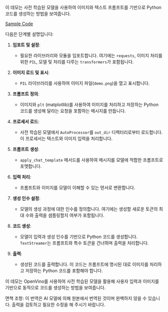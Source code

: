 이 데모는 사전 학습된 모델을 사용하여 이미지와 텍스트 프롬프트를 기반으로 Python 코드를 생성하는 방법을 보여줍니다.

[Sample Code](../../../../code/06.E2E/E2E_OpenVino_Phi3-vision.ipynb)

다음은 단계별 설명입니다:

1. **임포트 및 설정**:
   - 필요한 라이브러리와 모듈을 임포트합니다. 여기에는 `requests`, 이미지 처리를 위한 `PIL`, 모델 및 처리를 다루는 `transformers`가 포함됩니다.

2. **이미지 로드 및 표시**:
   - `PIL` 라이브러리를 사용하여 이미지 파일(`demo.png`)을 열고 표시합니다.

3. **프롬프트 정의**:
   - 이미지와 `plt` (matplotlib)를 사용하여 이미지를 처리하고 저장하는 Python 코드를 생성해 달라는 요청을 포함하는 메시지를 만듭니다.

4. **프로세서 로드**:
   - 사전 학습된 모델에서 `AutoProcessor`를 `out_dir` 디렉터리로부터 로드합니다. 이 프로세서는 텍스트와 이미지 입력을 처리합니다.

5. **프롬프트 생성**:
   - `apply_chat_template` 메서드를 사용하여 메시지를 모델에 적합한 프롬프트로 포맷합니다.

6. **입력 처리**:
   - 프롬프트와 이미지를 모델이 이해할 수 있는 텐서로 변환합니다.

7. **생성 인수 설정**:
   - 모델의 생성 과정에 대한 인수를 정의합니다. 여기에는 생성할 새로운 토큰의 최대 수와 출력을 샘플링할지 여부가 포함됩니다.

8. **코드 생성**:
   - 모델이 입력과 생성 인수를 기반으로 Python 코드를 생성합니다. `TextStreamer`는 프롬프트와 특수 토큰을 건너뛰며 출력을 처리합니다.

9. **출력**:
   - 생성된 코드를 출력합니다. 이 코드는 프롬프트에 명시된 대로 이미지를 처리하고 저장하는 Python 코드를 포함해야 합니다.

이 데모는 OpenVino를 사용하여 사전 학습된 모델을 활용해 사용자 입력과 이미지를 기반으로 동적으로 코드를 생성하는 방법을 보여줍니다.

면책 조항: 이 번역은 AI 모델에 의해 원본에서 번역된 것이며 완벽하지 않을 수 있습니다. 
출력을 검토하고 필요한 수정을 해 주시기 바랍니다.